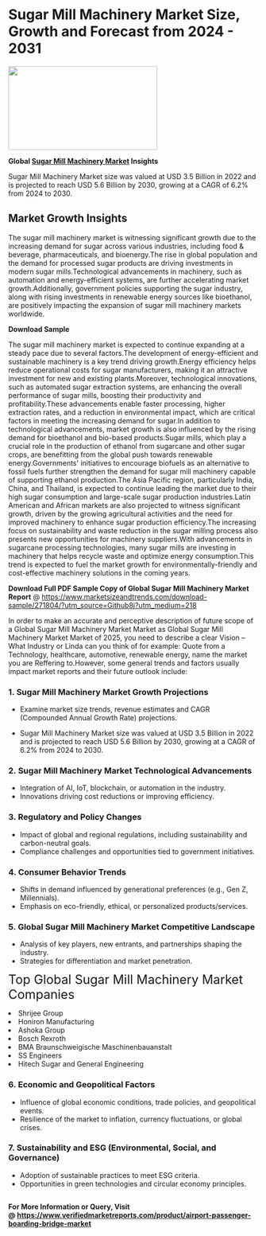<H1>Sugar Mill Machinery Market Size, Growth and Forecast from 2024 - 2031</H1><img class="aligncenter size-medium wp-image-584254" src="https://thirdeyenews.in/wp-content/uploads/2024/09/Global-Market-Research-300x168.jpeg" alt="" width="300" height="168" /><p><strong>Global&nbsp;<a href="https://www.marketsizeandtrends.com/download-sample/271804/?utm_source=Github8j?utm_medium=218">Sugar Mill Machinery Market</a> Insights</strong></p><p>Sugar Mill Machinery Market size was valued at USD 3.5 Billion in 2022 and is projected to reach USD 5.6 Billion by 2030, growing at a CAGR of 6.2% from 2024 to 2030.</p><p><h2>Market Growth Insights</h2> <p>The sugar mill machinery market is witnessing significant growth due to the increasing demand for sugar across various industries, including food & beverage, pharmaceuticals, and bioenergy.The rise in global population and the demand for processed sugar products are driving investments in modern sugar mills.Technological advancements in machinery, such as automation and energy-efficient systems, are further accelerating market growth.Additionally, government policies supporting the sugar industry, along with rising investments in renewable energy sources like bioethanol, are positively impacting the expansion of sugar mill machinery markets worldwide.</p> <p><strong>Download Sample</strong></p> <p>The sugar mill machinery market is expected to continue expanding at a steady pace due to several factors.The development of energy-efficient and sustainable machinery is a key trend driving growth.Energy efficiency helps reduce operational costs for sugar manufacturers, making it an attractive investment for new and existing plants.Moreover, technological innovations, such as automated sugar extraction systems, are enhancing the overall performance of sugar mills, boosting their productivity and profitability.These advancements enable faster processing, higher extraction rates, and a reduction in environmental impact, which are critical factors in meeting the increasing demand for sugar.In addition to technological advancements, market growth is also influenced by the rising demand for bioethanol and bio-based products.Sugar mills, which play a crucial role in the production of ethanol from sugarcane and other sugar crops, are benefitting from the global push towards renewable energy.Governments' initiatives to encourage biofuels as an alternative to fossil fuels further strengthen the demand for sugar mill machinery capable of supporting ethanol production.The Asia Pacific region, particularly India, China, and Thailand, is expected to continue leading the market due to their high sugar consumption and large-scale sugar production industries.Latin American and African markets are also projected to witness significant growth, driven by the growing agricultural activities and the need for improved machinery to enhance sugar production efficiency.The increasing focus on sustainability and waste reduction in the sugar milling process also presents new opportunities for machinery suppliers.With advancements in sugarcane processing technologies, many sugar mills are investing in machinery that helps recycle waste and optimize energy consumption.This trend is expected to fuel the market growth for environmentally-friendly and cost-effective machinery solutions in the coming years.</p> <p><span class=""><strong>Download Full PDF Sample Copy of Global Sugar Mill Machinery Market Report</strong> @ <a href="https://www.marketsizeandtrends.com/download-sample/271804/?utm_source=Github8j?utm_medium=218" target="_blank">https://www.marketsizeandtrends.com/download-sample/271804/?utm_source=Github8j?utm_medium=218</a></span></p><p>In order to make an accurate and perceptive description of future scope of a Global&nbsp;Sugar Mill Machinery Market Market as Global&nbsp;Sugar Mill Machinery Market Market of 2025, you need to describe a clear Vision &ndash; What Industry or Linda can you think of for example: Quote from a Technology, healthcare, automotive, renewable energy, name the market you are Reffering to.However, some general trends and factors usually impact market reports and their future outlook include:</p><h3>1.&nbsp;<strong>Sugar Mill Machinery Market Growth Projections</strong></h3><ul><li>Examine market size trends, revenue estimates and CAGR (Compounded Annual Growth Rate) projections.</li><li><p>Sugar Mill Machinery Market size was valued at USD 3.5 Billion in 2022 and is projected to reach USD 5.6 Billion by 2030, growing at a CAGR of 6.2% from 2024 to 2030.</p></li></ul><h3>2.&nbsp;<strong>Sugar Mill Machinery Market Technological Advancements</strong></h3><ul><li>Integration of AI, IoT, blockchain, or automation in the industry.</li><li>Innovations driving cost reductions or improving efficiency.</li></ul><h3>3.&nbsp;<strong>Regulatory and Policy Changes</strong></h3><ul><li>Impact of global and regional regulations, including sustainability and carbon-neutral goals.</li><li>Compliance challenges and opportunities tied to government initiatives.</li></ul><h3>4.&nbsp;<strong>Consumer Behavior Trends</strong></h3><ul><li>Shifts in demand influenced by generational preferences (e.g., Gen Z, Millennials).</li><li>Emphasis on eco-friendly, ethical, or personalized products/services.</li></ul><h3>5.&nbsp;<strong>Global Sugar Mill Machinery Market Competitive Landscape</strong></h3><ul><li>Analysis of key players, new entrants, and partnerships shaping the industry.</li><li>Strategies for differentiation and market penetration.</li></ul><p data-pm-slice="1 1 []"><span style="color: inherit; font-family: inherit; font-size: 25px;">Top Global Sugar Mill Machinery Market Companies</span></p><div class="" data-test-id=""><p><li>Shrijee Group</li><li> Honiron Manufacturing</li><li> Ashoka Group</li><li> Bosch Rexroth</li><li> BMA Braunschweigische Maschinenbauanstalt</li><li> SS Engineers</li><li> Hitech Sugar and General Engineering</li></p></div><h3>6.&nbsp;<strong>Economic and Geopolitical Factors</strong></h3><ul><li>Influence of global economic conditions, trade policies, and geopolitical events.</li><li>Resilience of the market to inflation, currency fluctuations, or global crises.</li></ul><h3>7.&nbsp;<strong>Sustainability and ESG (Environmental, Social, and Governance)</strong></h3><ul><li>Adoption of sustainable practices to meet ESG criteria.</li><li>Opportunities in green technologies and circular economy principles.</li></ul><h2><strong style="font-size: 14px;">For More Information or Query, Visit @&nbsp;</strong><a style="background-color: #ffffff; font-size: 14px;" href="https://www.marketsizeandtrends.com/report/sugar-mill-machinery-market/" target="_blank">https://www.verifiedmarketreports.com/product/airport-passenger-boarding-bridge-market</a></h2>